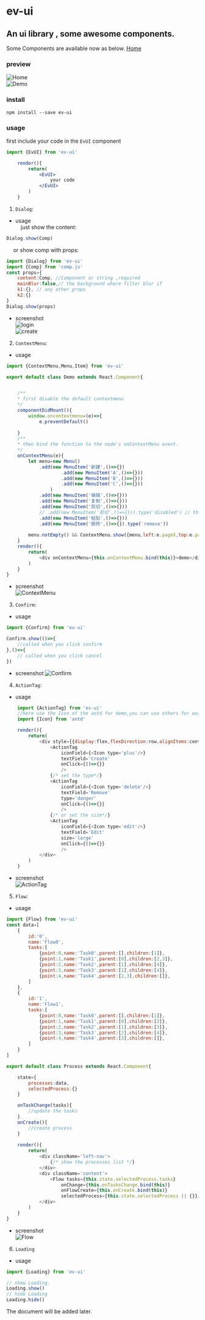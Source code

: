 # ev-ui
## An ui library , some awesome components.  
Some Components are available now as below.
[Home](https://ev-ui.github.io "ev-ui")

### preview  
![Home](https://github.com/ev-ui/ev-ui/raw/dev/res/1.jpg)  
![Demo](https://github.com/ev-ui/ev-ui/raw/dev/res/2.jpg)  

### install
`npm install --save ev-ui`


### usage
first include your code in the `EvUI` component
```jsx
import {EvUI} from 'ev-ui'

    render(){
        return(
            <EvUI>
                your code
            </EvUI>
        )
    }
```

1. `Dialog`:  
* usage  
&emsp;just show the content:
```jsx
Dialog.show(Comp)
```
&emsp; or show comp with props:
```js
import {Dialog} from 'ev-ui'
import {Comp} from 'comp.js'
const props={
    content:Comp, //Component or string ,required
    mainBlur:false,// the background where filter blur if 
    k1:{}, // any other props
    k2:{}
}
Dialog.show(props)
```
* screenshot  
![login](https://github.com/ev-ui/ev-ui/raw/dev/res/6.jpg)  
![create](https://github.com/ev-ui/ev-ui/raw/dev/res/7.jpg)  

2. `ContextMenu`:  
* usage
```js
import {ContextMenu,Menu,Item} from 'ev-ui'

export default class Demo extends React.Component{


    /**
    * first disable the default contextmenu
    */
    componentDidMount(){
        window.oncontextmenu=(e)=>{
            e.preventDefault()
        
    }
    /**
    * then bind the function to the node's onContextMenu event.
    */
    onContextMenu(e){
        let menu=new Menu()
            .add(new MenuItem('新建',()=>{})
                    .add(new MenuItem('A',()=>{}))
                    .add(new MenuItem('B',()=>{}))
                    .add(new MenuItem('C',()=>{}))
                )
            .add(new MenuItem('编辑',()=>{}))
            .add(new MenuItem('复制',()=>{}))
            .add(new MenuItem('剪切',()=>{}))
            // .add(new MenuItem('剪切',()=>{})).type('disabled') // the menuItem will be disabled(gray color and do nothing when clicked)
            .add(new MenuItem('粘贴',()=>{}))
            .add(new MenuItem('删除',()=>{}).type('remove'))
            
        menu.notEmpty() && ContextMenu.show({menu,left:e.pageX,top:e.pageY})
    }
    render(){
        return(
            <div onContextMenu={this.onContextMenu.bind(this)}>demo</div>
        )
    }
}
```  
* screenshot  
![ContextMenu](https://github.com/ev-ui/ev-ui/raw/dev/res/3.jpg)  

3. `Confirm`:  

* usage
```js
import {Confirm} from 'ev-ui'

Confirm.show(()=>{
    //called when you click confirm
},()=>{
    // called when you click cancel
})
```  
* screenshot
![Confirm](https://github.com/ev-ui/ev-ui/raw/dev/res/8.jpg)  

4. `ActionTag`:  
* usage
```js
    import {ActionTag} from 'ev-ui'
    //here use the Icon of the antd for demo,you can use others for example FontAwesome...
    import {Icon} from 'antd'

    render(){
        return(
            <div style={{display:flex,flexDirection:row,alignItems:center}}>
                <ActionTag
                    iconField={<Icon type='plus'/>}
                    textField='Create'
                    onClick={()=>{}}
                    />
                {/* set the type*/}
                <ActionTag
                    iconField={<Icon type='delete'/>}
                    textField='Remove'
                    type='danger'
                    onClick={()=>{}}
                    />
                {/* or set the size*/}
                <ActionTag
                    iconField={<Icon type='edit'/>}
                    textField='Edit'
                    size='large'
                    onClick={()=>{}}
                    />
            </div>
        )
    }
```  
* screenshot  
![ActionTag](https://github.com/ev-ui/ev-ui/raw/dev/res/5.jpg)  

5. `Flow`:  
* usage  
```js
import {Flow} from 'ev-ui'
const data=[
    {
        id:'0',
        name:'Flow0',
        tasks:[
            {point:0,name:'Task0',parent:[],children:[1]},
            {point:1,name:'Task1',parent:[0],children:[2,3]},
            {point:2,name:'Task2',parent:[1],children:[4]},
            {point:3,name:'Task3',parent:[1],children:[4]},
            {point:4,name:'Task4',parent:[2,3],children:[]},
        ]
    },  
    {
        id:'1',
        name:'Flow1',
        tasks:[
            {point:0,name:'Task0',parent:[],children:[1]},
            {point:1,name:'Task1',parent:[0],children:[2]},
            {point:2,name:'Task2',parent:[1],children:[3]},
            {point:3,name:'Task3',parent:[2],children:[4]},
            {point:4,name:'Task4',parent:[3],children:[]},
        ]
    }  
]

export default class Process extends React.Component{

    state={
        processes:data,
        selectedProcess:{}
    }

    onTaskChange(tasks){
        //update the tasks
    }
    onCreate(){
        //create process
    }
    
    render(){
        return(
            <div className='left-nav'>
                {/* show the processes list */}
            </div>
            <div className='content'>
                <Flow tasks={this.state.selectedProcess.tasks} 
                    onChange={this.onTasksChange.bind(this)}
                    onFlowCreate={this.onCreate.bind(this)}
                    selectedProcess={this.state.selectedProcess || {}}/>
            </div>
        )
    }
}
```  
* screenshot  
![Flow](https://github.com/ev-ui/ev-ui/raw/dev/res/4.jpg)   

6. `Loading`
* usage  
```js
import {Loading} from 'ev-ui'

// show Loading.
Loading.show()
// hide Loading
Loading.hide()
```

The document will be added later.